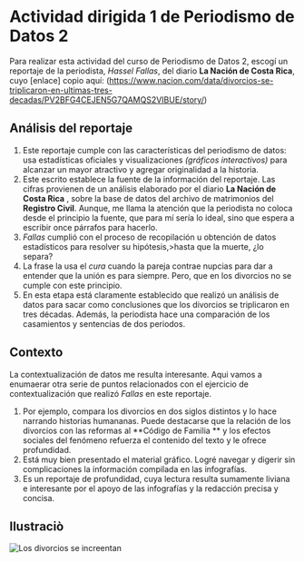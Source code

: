 # Actividad dirigida 1 de Periodismo de Datos 2

Para realizar esta actividad del curso de Periodismo de Datos 2, escogí un reportaje de la periodista, *Hassel Fallas*,  del diario **La Nación de Costa Rica**, cuyo [enlace] copio aquí: (https://www.nacion.com/data/divorcios-se-triplicaron-en-ultimas-tres-decadas/PV2BFG4CEJEN5G7QAMQS2VIBUE/story/)

##  Análisis del reportaje

1. Este reportaje cumple con las características del periodismo de datos: usa estadísticas oficiales y visualizaciones *(gráficos interactivos)* para alcanzar un mayor atractivo y agregar originalidad a la historia. 
2. Este escrito establece la fuente de la información del reportaje. Las cifras provienen de un análisis elaborado por el diario **La Nación de Costa Rica** , sobre la base de datos del archivo de matrimonios del **Registro Civil**.  Aunque, me llama la atención que la periodista no coloca desde el principio la fuente, que para mí sería lo ideal, sino que espera a escribir once párrafos para hacerlo.
3. *Fallas* cumplió con el proceso de recopilación u obtención de datos estadísticos para resolver su hipótesis,>hasta que la muerte, ¿lo separa?
4. La frase la usa el *cura* cuando la pareja contrae nupcias para dar a entender que la unión es para siempre.  Pero, que en los divorcios no se cumple con este principio. 
5. En esta etapa  está claramente establecido que realizó un análisis de datos para sacar como conclusiones  que los divorcios se triplicaron en tres décadas. Además, la periodista hace una comparación de los casamientos y sentencias de dos periodos.

## Contexto   

La contextualización de datos me resulta interesante.  Aqui vamos a enumaerar otra serie de puntos relacionados con el ejercicio de contextualización que realizó *Fallas* en este reportaje. 
1.  Por ejemplo, compara los divorcios en dos siglos distintos y lo hace narrando historias humananas.  Puede destacarse que la relación de los divorcios con las reformas al  **Código de Familia **  y los efectos sociales del fenómeno refuerza el contenido del texto y le ofrece profundidad. 
2. Está muy bien presentado el material gráfico.  Logré navegar y digerir sin complicaciones la información compilada en las infografías.
3.  Es un reportaje de profundidad, cuya lectura resulta sumamente liviana e interesante por el apoyo de las infografías y la redacción precisa y concisa. 

## Ilustraciò
![Los divorcios se increentan](https://www.istockphoto.com/es/fotos/divorcio)
